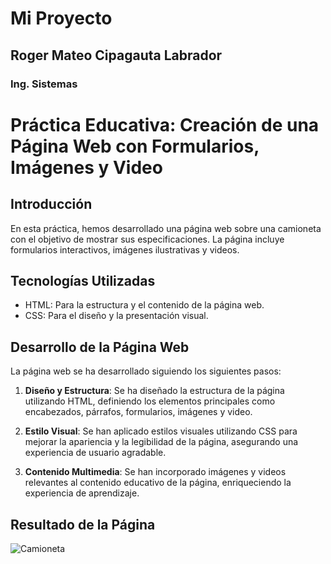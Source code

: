 # **Mi Proyecto**
## Roger Mateo Cipagauta Labrador
### Ing. Sistemas

# Práctica Educativa: Creación de una Página Web con Formularios, Imágenes y Video

## Introducción
En esta práctica, hemos desarrollado una página web sobre una camioneta con el objetivo de mostrar sus especificaciones. La página incluye formularios interactivos, imágenes ilustrativas y videos.

## Tecnologías Utilizadas
- HTML: Para la estructura y el contenido de la página web.
- CSS: Para el diseño y la presentación visual.

## Desarrollo de la Página Web
La página web se ha desarrollado siguiendo los siguientes pasos:

1. **Diseño y Estructura**: Se ha diseñado la estructura de la página utilizando HTML, definiendo los elementos principales como encabezados, párrafos, formularios, imágenes y video.

2. **Estilo Visual**: Se han aplicado estilos visuales utilizando CSS para mejorar la apariencia y la legibilidad de la página, asegurando una experiencia de usuario agradable.

3. **Contenido Multimedia**: Se han incorporado imágenes y videos relevantes al contenido educativo de la página, enriqueciendo la experiencia de aprendizaje.

## Resultado de la Página

![Camioneta](Pagina-srt.png)
